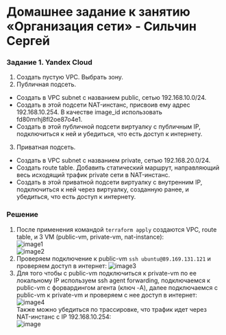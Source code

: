 # Домашнее задание к занятию «Организация сети» - Сильчин Сергей

### Задание 1. Yandex Cloud 

1. Создать пустую VPC. Выбрать зону.
2. Публичная подсеть.

 - Создать в VPC subnet с названием public, сетью 192.168.10.0/24.
 - Создать в этой подсети NAT-инстанс, присвоив ему адрес 192.168.10.254. В качестве image_id использовать fd80mrhj8fl2oe87o4e1.
 - Создать в этой публичной подсети виртуалку с публичным IP, подключиться к ней и убедиться, что есть доступ к интернету.
3. Приватная подсеть.
 - Создать в VPC subnet с названием private, сетью 192.168.20.0/24.
 - Создать route table. Добавить статический маршрут, направляющий весь исходящий трафик private сети в NAT-инстанс.
 - Создать в этой приватной подсети виртуалку с внутренним IP, подключиться к ней через виртуалку, созданную ранее, и убедиться, что есть доступ к интернету.


### Решение  
1. После применения командой ```terraform apply``` создаются VPC, route table, и 3 VM (public-vm, private-vm, nat-instance):  
![image1](https://github.com/user-attachments/assets/e4951410-0e1d-41cb-bab9-bed82c8f15ac)  
![image2](https://github.com/user-attachments/assets/bdae5f8e-afbe-469d-89b2-05750837c042)  
2. Проверяем подключение к public-vm ```ssh ubuntu@89.169.131.121``` и проверяем доступ в интернет:
![image3](https://github.com/user-attachments/assets/fc5fb3e4-5019-44a4-9e5f-01c196154123)  
3. Для того чтобы с public-vm подключиться к private-vm по ее локальному IP используем ssh agent forwarding, подключаемся к public-vm с форвардингом агента (ключ -A), далее подключаемся с public-vm к private-vm и проверяем с нее доступ в интернет:  
![image4](https://github.com/user-attachments/assets/bf075110-d0f6-451e-b89a-f607c4c6c79c)  
Также можно убедиться по трассировке, что трафик идет через NAT-инстанс с IP 192.168.10.254:  
![image](https://github.com/user-attachments/assets/ff06134d-28ab-4b45-9e67-d23ef89efcf0)
